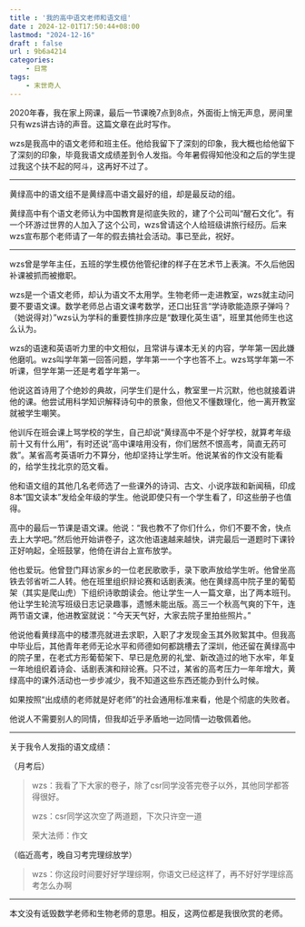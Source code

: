```yaml
---
title : '我的高中语文老师和语文组'
date : 2024-12-01T17:50:44+08:00
lastmod: "2024-12-16"
draft : false
url : 9b6a4214
categories:
    - 日常
tags: 
    - 末世奇人
---
```


2020年春，我在家上网课，最后一节课晚7点到8点，外面街上悄无声息，房间里只有wzs讲古诗的声音。这篇文章在此时写作。

wzs是我高中的语文老师和班主任。他给我留下了深刻的印象，我大概也给他留下了深刻的印象，毕竟我语文成绩差到令人发指。今年暑假得知他没和之后的学生提过我这个扶不起的阿斗，这再好不过了。

---

黄绿高中的语文组不是黄绿高中语文最好的组，却是最反动的组。

黄绿高中有个语文老师认为中国教育是彻底失败的，建了个公司叫“醒石文化”。有一个环游过世界的人加入了这个公司，wzs曾请这个人给班级讲旅行经历。后来wzs宣布那个老师请了一年的假去搞社会活动。事已至此，祝好。

---

wzs曾是学年主任，五班的学生模仿他管纪律的样子在艺术节上表演。不久后他因补课被抓而被撤职。

wzs是一个语文老师，却认为语文不太用学。生物老师一走进教室，wzs就主动问要不要语文课。数学老师总占语文课考数学，还口出狂言“学诗歌能造原子弹吗？（她说得对）”wzs认为学科的重要性排序应是“数理化英生语”，班里其他师生也这么认为。

wzs的语速和英语听力里的中文相似，且常讲与课本无关的内容，学年第一因此嫌他磨叽。wzs叫学年第一回答问题，学年第一一个字也答不上。wzs骂学年第一不听课，但学年第一还是考着学年第一。

他说这首诗用了个绝妙的典故，问学生们是什么，教室里一片沉默，他也就接着讲他的课。他尝试用科学知识解释诗句中的景象，但他又不懂数理化，他一离开教室就被学生嘲笑。

他训斥在班会课上骂学校的学生，自己却说“黄绿高中不是个好学校，就算考年级前十又有什么用”，有时还说“高中课啥用没有，你们居然不恨高考，简直无药可救”。某省高考英语听力不算分，他却坚持让学生听。他说某省的作文没有能看的，给学生找北京的范文看。

他和语文组的其他几名老师选了一些课外的诗词、古文、小说序跋和新闻稿，印成8本“国文读本”发给全年级的学生。他说即使只有一个学生看了，印这些册子也值得。

高中的最后一节课是语文课。他说：“我也教不了你们什么，你们不要不舍，快点去上大学吧。”然后他开始讲卷子，这次他语速越来越快，讲完最后一道题时下课铃正好响起，全班鼓掌，他倚在讲台上宣布放学。

他也爱玩。他曾登门拜访家乡的一位老民歌歌手，录下歌声放给学生听。他曾坐高铁去邻省听二人转。他在班里组织辩论赛和话剧表演。他在黄绿高中院子里的葡萄架（其实是爬山虎）下组织诗歌朗读会。他让学生一人一篇文章，出了两本班刊。他让学生轮流写班级日志记录趣事，遗憾未能出版。高三一个秋高气爽的下午，连两节语文课，他进教室就说：“今天天气好，大家去院子里拍些照片。”

他说他看黄绿高中的楼漂亮就进去求职，入职了才发现金玉其外败絮其中。但我高中毕业后，其他青年老师无论水平和师德如何都跳槽去了深圳，他还留在黄绿高中的院子里，在老式方形葡萄架下、早已是危房的礼堂、新改造过的地下水牢，年复一年地组织着诗会、话剧表演和辩论赛。只不过，某省的高考压力一年年增大，黄绿高中的课外活动也一步步减少，我不知道这些东西还能办到什么时候。

如果按照“出成绩的老师就是好老师”的社会通用标准来看，他是个彻底的失败者。

他说人不需要别人的同情，但我却近乎矛盾地一边同情一边敬佩着他。

---

关于我令人发指的语文成绩：

（月考后）

> wzs：我看了下大家的卷子，除了csr同学没答完卷子以外，其他同学都答得很好。
> 
> wzs：csr同学这次空了两道题，下次只许空一道
> 
> 荣大法师：作文

（临近高考，晚自习考完理综放学）

> wzs：你这段时间要好好学理综啊，你语文已经这样了，再不好好学理综高考怎么办啊

---

本文没有诋毁数学老师和生物老师的意思。相反，这两位都是我很欣赏的老师。